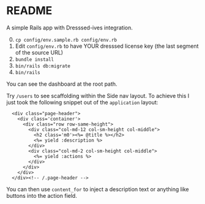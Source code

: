 # README

A simple Rails app with Dresssed-ives integration.

0. `cp config/env.sample.rb config/env.rb`
0. Edit `config/env.rb` to have YOUR dresssed license key (the last segment of the source URL)
0. `bundle install`
0. `bin/rails db:migrate`
0. `bin/rails`

You can see the dashboard at the root path.

Try `/users` to see scaffolding within the Side nav layout. To achieve this I just took the following snippet out of the `application` layout:

```eruby
  <div class="page-header">
    <div class='container'>
      <div class="row row-same-height">
        <div class="col-md-12 col-sm-height col-middle">
          <h2 class='m0'><%= @title %></h2>
          <%= yield :description %>
        </div>
        <div class="col-md-2 col-sm-height col-middle">
          <%= yield :actions %>
        </div>
      </div>
    </div>
  </div><!-- /.page-header -->
```

You can then use `content_for` to inject a description text or anything like buttons into the action field.
